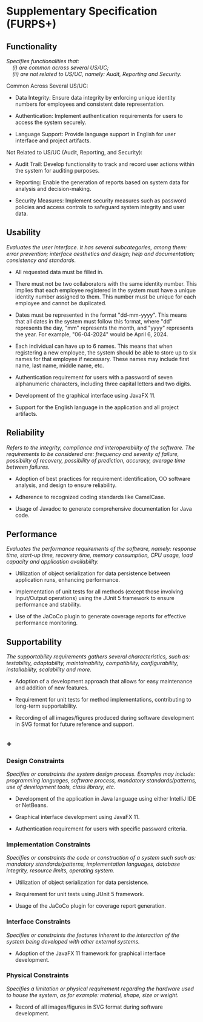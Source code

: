 # Supplementary Specification (FURPS+)

## Functionality

_Specifies functionalities that:  
&nbsp; &nbsp; (i) are common across several US/UC;  
&nbsp; &nbsp; (ii) are not related to US/UC, namely: Audit, Reporting and Security._

Common Across Several US/UC:

- Data Integrity: Ensure data integrity by enforcing unique identity numbers for employees and consistent date representation.

- Authentication: Implement authentication requirements for users to access the system securely.

- Language Support: Provide language support in English for user interface and project artifacts.

Not Related to US/UC (Audit, Reporting, and Security):


- Audit Trail: Develop functionality to track and record user actions within the system for auditing purposes.

- Reporting: Enable the generation of reports based on system data for analysis and decision-making.

- Security Measures: Implement security measures such as password policies and access controls to safeguard system integrity and user data.

## Usability

_Evaluates the user interface. It has several subcategories,
among them: error prevention; interface aesthetics and design; help and
documentation; consistency and standards._

- All requested data must be filled in.


- There must not be two collaborators with the same identity number. This implies that each employee registered in the system must have a unique identity number assigned to them. This number must be unique for each employee and cannot be duplicated.


- Dates must be represented in the format "dd-mm-yyyy". This means that all dates in the system must follow this format, where "dd" represents the day, "mm" represents the month, and "yyyy" represents the year. For example, "06-04-2024" would be April 6, 2024.


- Each individual can have up to 6 names. This means that when registering a new employee, the system should be able to store up to six names for that employee if necessary. These names may include first name, last name, middle name, etc.


- Authentication requirement for users with a password of seven alphanumeric characters, including three capital letters and two digits.


- Development of the graphical interface using JavaFX 11.


- Support for the English language in the application and all project artifacts.

## Reliability

_Refers to the integrity, compliance and interoperability of the software. The requirements to be considered are: frequency and severity of failure, possibility of recovery, possibility of prediction, accuracy, average time between failures._

- Adoption of best practices for requirement identification, OO software analysis, and design to ensure reliability.


- Adherence to recognized coding standards like CamelCase.


- Usage of Javadoc to generate comprehensive documentation for Java code.

## Performance

_Evaluates the performance requirements of the software, namely: response time, start-up time, recovery time, memory consumption, CPU usage, load capacity and application availability._

- Utilization of object serialization for data persistence between application runs, enhancing performance.


- Implementation of unit tests for all methods (except those involving Input/Output operations) using the JUnit 5 framework to ensure performance and stability.


- Use of the JaCoCo plugin to generate coverage reports for effective performance monitoring.

## Supportability

_The supportability requirements gathers several characteristics, such as:
testability, adaptability, maintainability, compatibility,
configurability, installability, scalability and more._

- Adoption of a development approach that allows for easy maintenance and addition of new features.


- Requirement for unit tests for method implementations, contributing to long-term supportability.


- Recording of all images/figures produced during software development in SVG format for future reference and support.


## +

### Design Constraints

_Specifies or constraints the system design process. Examples may include: programming languages, software process, mandatory standards/patterns, use of development tools, class library, etc._

- Development of the application in Java language using either IntelliJ IDE or NetBeans.


- Graphical interface development using JavaFX 11.


- Authentication requirement for users with specific password criteria.

### Implementation Constraints

_Specifies or constraints the code or construction of a system such
such as: mandatory standards/patterns, implementation languages,
database integrity, resource limits, operating system._

- Utilization of object serialization for data persistence.


- Requirement for unit tests using JUnit 5 framework.


- Usage of the JaCoCo plugin for coverage report generation.

### Interface Constraints

_Specifies or constraints the features inherent to the interaction of the
system being developed with other external systems._

- Adoption of the JavaFX 11 framework for graphical interface development.

### Physical Constraints

_Specifies a limitation or physical requirement regarding the hardware used to house the system, as for example: material, shape, size or weight._

- Record of all images/figures in SVG format during software development.